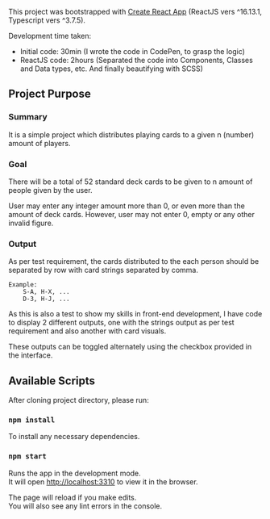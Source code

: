 This project was bootstrapped with [Create React App](https://github.com/facebook/create-react-app) (ReactJS vers ^16.13.1, Typescript vers ^3.7.5). 

Development time taken:
* Initial code: 30min (I wrote the code in CodePen, to grasp the logic)
* ReactJS code: 2hours (Separated the code into Components, Classes and Data types, etc. And finally beautifying with SCSS)



## Project Purpose

### Summary
It is a simple project which distributes playing cards to a given n (number) amount of players.

### Goal
There will be a total of 52 standard deck cards to be given to n amount of people given by the user.

User may enter any integer amount more than 0, or even more than the amount of deck cards. However, user may not enter 0, empty or any other invalid figure.

### Output
As per test requirement, the cards distributed to the each person should be separated by row with card strings separated by comma. 

```
Example:
    S-A, H-X, ...
    D-3, H-J, ...
```
As this is also a test to show my skills in front-end development, I have code to display 2 different outputs, one with the strings output as per test requirement and also another with card visuals.

These outputs can be toggled alternately using the checkbox provided in the interface.


## Available Scripts

After cloning project directory, please run:

### `npm install`

To install any necessary dependencies.


### `npm start`

Runs the app in the development mode.<br />
It will open [http://localhost:3310](http://localhost:3310) to view it in the browser.

The page will reload if you make edits.<br />
You will also see any lint errors in the console.
